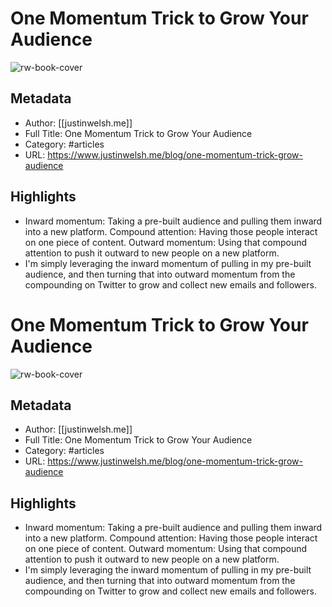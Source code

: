 # One Momentum Trick to Grow Your Audience

![rw-book-cover](https://readwise-assets.s3.amazonaws.com/static/images/article3.5c705a01b476.png)

## Metadata
- Author: [[justinwelsh.me]]
- Full Title: One Momentum Trick to Grow Your Audience
- Category: #articles
- URL: https://www.justinwelsh.me/blog/one-momentum-trick-grow-audience

## Highlights
- Inward momentum: Taking a pre-built audience and pulling them inward into a new platform.
  Compound attention: Having those people interact on one piece of content.
  Outward momentum: Using that compound attention to push it outward to new people on a new platform.
- I'm simply leveraging the inward momentum of pulling in my pre-built audience, and then turning that into outward momentum from the compounding on Twitter to grow and collect new emails and followers.
# One Momentum Trick to Grow Your Audience

![rw-book-cover](https://readwise-assets.s3.amazonaws.com/static/images/article3.5c705a01b476.png)

## Metadata
- Author: [[justinwelsh.me]]
- Full Title: One Momentum Trick to Grow Your Audience
- Category: #articles
- URL: https://www.justinwelsh.me/blog/one-momentum-trick-grow-audience

## Highlights
- Inward momentum: Taking a pre-built audience and pulling them inward into a new platform.
  Compound attention: Having those people interact on one piece of content.
  Outward momentum: Using that compound attention to push it outward to new people on a new platform.
- I'm simply leveraging the inward momentum of pulling in my pre-built audience, and then turning that into outward momentum from the compounding on Twitter to grow and collect new emails and followers.
